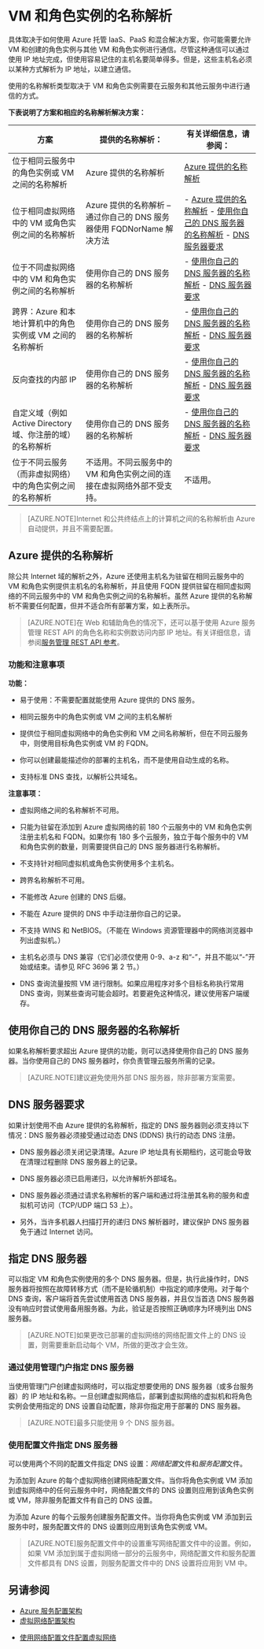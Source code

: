 <properties 
   pageTitle="VM 和角色实例的解析"
   description="Azure IaaS、混合解决方案、不同的云服务之间、Active Directory 和使用自己的 DNS 服务器的名称解析方案"
   services="virtual-network"
   documentationCenter="na"
   authors="joaoma"
   manager="jdial"
   editor="tysonn" />
<tags 
   ms.service="virtual-network"
   ms.date="06/30/2015"
   wacn.date="08/29/2015" />

# VM 和角色实例的名称解析

具体取决于如何使用 Azure 托管 IaaS、PaaS 和混合解决方案，你可能需要允许 VM 和创建的角色实例与其他 VM 和角色实例进行通信。尽管这种通信可以通过使用 IP 地址完成，但使用容易记住的主机名要简单得多。但是，这些主机名必须以某种方式解析为 IP 地址，以建立通信。

<!--
当 Azure 中托管的角色实例和 VM 需要将主机名和域名解析到内部 IP 地址时，它们可以使用两种方法之一：

- [Azure 提供的名称解析](/documentation/articles/azure-provided-name-resolution)

- [使用你自己的 DNS 服务器的名称解析](/documentation/articles/name-resolution-using-your-own-DNS-server)-->

使用的名称解析类型取决于 VM 和角色实例需要在云服务和其他云服务中进行通信的方式。

**下表说明了方案和相应的名称解析解决方案：**

| **方案** | **提供的名称解析：** | **有关详细信息，请参阅：** |
|------------------------------------------------------------------------------------------------------|-------------------------------------------------------------------------------------------------------------------------------------|-----------------------------------------------------------------------------------------------------------------------------------------------------------------------------------------------------------------------------------------------------------------------------------------------------------------------------|
| 位于相同云服务中的角色实例或 VM 之间的名称解析 | Azure 提供的名称解析 | [Azure 提供的名称解析](#azure-provided-name-resolution) |
| 位于相同虚拟网络中的 VM 或角色实例之间的名称解析 | Azure 提供的名称解析 – 通过你自己的 DNS 服务器使用 FQDNorName 解决方法 | - [Azure 提供的名称解析](#azure-provided-name-resolution) - [使用你自己的 DNS 服务器的名称解析](#name-resolution-using-your-own-dns-server) - [DNS 服务器要求](#dns-server-requirements) |
| 位于不同虚拟网络中的 VM 和角色实例之间的名称解析 | 使用你自己的 DNS 服务器的名称解析 | - [使用你自己的 DNS 服务器的名称解析](#name-resolution-using-your-own-dns-server) - [DNS 服务器要求](#dns-server-requirements) |
| 跨界：Azure 和本地计算机中的角色实例或 VM 之间的名称解析 | 使用你自己的 DNS 服务器的名称解析 | - [使用你自己的 DNS 服务器的名称解析](#name-resolution-using-your-own-dns-server) - [DNS 服务器要求](#dns-server-requirements) |
| 反向查找的内部 IP | 使用你自己的 DNS 服务器的名称解析 | - [使用你自己的 DNS 服务器的名称解析](#name-resolution-using-your-own-dns-server) - [DNS 服务器要求](#dns-server-requirements) |
| 自定义域（例如 Active Directory 域、你注册的域）的名称解析 | 使用你自己的 DNS 服务器的名称解析 | - [使用你自己的 DNS 服务器的名称解析](#name-resolution-using-your-own-dns-server) - [DNS 服务器要求](#dns-server-requirements) |
| 位于不同云服务（而非虚拟网络）中的角色实例之间的名称解析 | 不适用。不同云服务中的 VM 和角色实例之间的连接在虚拟网络外部不受支持。 | 不适用。 |

> [AZURE.NOTE]Internet 和公共终结点上的计算机之间的名称解析由 Azure 自动提供，并且不需要配置。

## Azure 提供的名称解析

除公共 Internet 域的解析之外，Azure 还使用主机名为驻留在相同云服务中的 VM 和角色实例提供主机名的名称解析，并且使用 FQDN 提供驻留在相同虚拟网络的不同云服务中的 VM 和角色实例之间的名称解析。虽然 Azure 提供的名称解析不需要任何配置，但并不适合所有部署方案，如上表所示。

> [AZURE.NOTE]在 Web 和辅助角色的情况下，还可以基于使用 Azure 服务管理 REST API 的角色名称和实例数访问内部 IP 地址。有关详细信息，请参阅[服务管理 REST API 参考](https://msdn.microsoft.com/zh-cn/library/azure/ee460799.aspx)。

### 功能和注意事项

**功能：**

- 易于使用：不需要配置就能使用 Azure 提供的 DNS 服务。

- 相同云服务中的角色实例或 VM 之间的主机名解析

- 提供位于相同虚拟网络中的角色实例和 VM 之间名称解析，但在不同云服务中，则使用目标角色实例或 VM 的 FQDN。

- 你可以创建最能描述你的部署的主机名，而不是使用自动生成的名称。

- 支持标准 DNS 查找，以解析公共域名。

**注意事项：**

- 虚拟网络之间的名称解析不可用。

- 只能为驻留在添加到 Azure 虚拟网络的前 180 个云服务中的 VM 和角色实例注册主机名和 FQDN。如果你有 180 多个云服务，独立于每个服务中的 VM 和角色实例的数量，则需要提供自己的 DNS 服务器进行名称解析。

- 不支持针对相同虚拟机或角色实例使用多个主机名。

- 跨界名称解析不可用。

- 不能修改 Azure 创建的 DNS 后缀。

- 不能在 Azure 提供的 DNS 中手动注册你自己的记录。

- 不支持 WINS 和 NetBIOS。（不能在 Windows 资源管理器中的网络浏览器中列出虚拟机。）

- 主机名必须与 DNS 兼容（它们必须仅使用 0-9、a-z 和“-”，并且不能以“-”开始或结束。请参见 RFC 3696 第 2 节。）

- DNS 查询流量按照 VM 进行限制。如果应用程序对多个目标名称执行常用 DNS 查询，则某些查询可能会超时。若要避免这种情况，建议使用客户端缓存。

## 使用你自己的 DNS 服务器的名称解析

如果名称解析要求超出 Azure 提供的功能，则可以选择使用你自己的 DNS 服务器。当你使用自己的 DNS 服务器时，你负责管理云服务所需的记录。

> [AZURE.NOTE]建议避免使用外部 DNS 服务器，除非部署方案需要。

## DNS 服务器要求

如果计划使用不由 Azure 提供的名称解析，指定的 DNS 服务器则必须支持以下情况：DNS 服务器必须接受通过动态 DNS (DDNS) 执行的动态 DNS 注册。

- DNS 服务器必须关闭记录清理。Azure IP 地址具有长期租约，这可能会导致在清理过程删除 DNS 服务器上的记录。

- DNS 服务器必须已启用递归，以允许解析外部域名。

- DNS 服务器必须通过请求名称解析的客户端和通过将注册其名称的服务和虚拟机可访问（TCP/UDP 端口 53 上）。

- 另外，当许多机器人扫描打开的递归 DNS 解析器时，建议保护 DNS 服务器免于通过 Internet 访问。


## 指定 DNS 服务器

可以指定 VM 和角色实例使用的多个 DNS 服务器。但是，执行此操作时，DNS 服务器将按照在故障转移方式（而不是轮循机制）中指定的顺序使用。对于每个 DNS 查询，客户端将首先尝试使用首选 DNS 服务器，并且仅当首选 DNS 服务器没有响应时尝试使用备用服务器。为此，验证是否按照正确顺序为环境列出 DNS 服务器。

> [AZURE.NOTE]如果更改已部署的虚拟网络的网络配置文件上的 DNS 设置，则需要重新启动每个 VM，所做的更改才会生效。

### 通过使用管理门户指定 DNS 服务器

当使用管理门户创建虚拟网络时，可以指定想要使用的 DNS 服务器（或多台服务器）的 IP 地址和名称。一旦创建虚拟网络后，部署到虚拟网络的虚拟机和将角色实例会使用指定的 DNS 设置自动配置，除非你指定用于部署的 DNS 服务器。<!--有关 Azure 虚拟网络的配置设置的详细信息，请参阅[关于在管理门户中配置虚拟网络](https://msdn.microsoft.com/zh-cn/library/azure/jj156074.aspx)。-->

> [AZURE.NOTE]最多只能使用 9 个 DNS 服务器。

### 使用配置文件指定 DNS 服务器

可以使用两个不同的配置文件指定 DNS 设置：*网络配置*文件和*服务配置*文件。

为添加到 Azure 的每个虚拟网络创建网络配置文件。当你将角色实例或 VM 添加到虚拟网络中的任何云服务中时，网络配置文件的 DNS 设置则应用到该角色实例或 VM，除非服务配置文件有自己的 DNS 设置。

为添加 Azure 的每个云服务创建服务配置文件。当你将角色实例或 VM 添加到云服务中时，服务配置文件的 DNS 设置则应用到该角色实例或 VM。

> [AZURE.NOTE]服务配置文件中的设置重写网络配置文件中的设置。例如，如果 VM 添加到属于虚拟网络一部分的云服务中，网络配置文件和服务配置文件都具有 DNS 设置，则服务配置文件中的 DNS 设置将应用到 VM 中。


## 另请参阅

- [Azure 服务配置架构](https://msdn.microsoft.com/zh-cn/library/azure/ee758710) 
- [虚拟网络配置架构](https://msdn.microsoft.com/zh-cn/library/azure/jj157100) 
<!--- [关于在管理门户中配置虚拟网络设置](https://msdn.microsoft.com/zh-cn/library/azure/jj156074.aspx) -->
- [使用网络配置文件配置虚拟网络](https://azure.microsoft.com/zh-cn/documentation/articles/virtual-networks-create-vnet-classic-portal/) 
<!--- [Azure 虚拟网络配置任务](https://msdn.microsoft.com/zh-cn/library/azure/jj156206.aspx)-->

<!---HONumber=67-->